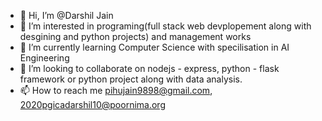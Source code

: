 - 👋 Hi, I’m @Darshil Jain
- 👀 I’m interested in programing(full stack web devplopement along with desgining and python projects) and management works
- 🌱 I’m currently learning Computer Science with specilisation in AI Engineering 
- 💞️ I’m looking to collaborate on nodejs - express, python - flask framework or python project along with data analysis.
- 📫 How to reach me pihujain9898@gmail.com, 2020pgicadarshil10@poornima.org

<!---
pihujain9898/pihujain9898 is a ✨ special ✨ repository because its `README.md` (this file) appears on your GitHub profile.
You can click the Preview link to take a look at your changes.
--->

